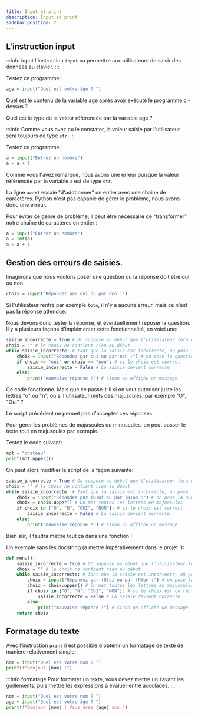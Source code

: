 ```yaml
---
title: Input et print
description: Input et print
sidebar_position: 2
---
```


## L'instruction input

:::info input
l'instruction `input` va permettre aux utilisateurs de saisir des données au clavier.
:::

Testez ce programme:

```python
age = input("Quel est votre âge ? ")
```

Quel est le contenu de la variable age après avoir exécuté le programme ci-dessus ?

Quel est le type de la valeur référencée par la variable age ?

:::info
Comme vous avez pu le constater, la valeur saisie par l'utilisateur sera toujours de type `str`.
:::

Testez ce programme:

```python
a = input("Entrez un nombre")
a = a + 1
```

Comme vous l'avez remarqué, nous avons une erreur puisque la valeur référencée par la variable `a` est de type `str`.

La ligne `a=a+1` essaie "d'addtionner" un entier avec une chaine de caractères. Python n'est pas capable de gérer le problème, nous avons donc une erreur.

Pour éviter ce genre de problème, il peut être nécessaire de "transformer" notre chaîne de caractères en entier :

```python
a = input("Entrez un nombre")
a = int(a)
a = a + 1
```

## Gestion des erreurs de saisies.

Imaginons que nous voulons poser une question où la réponse doit être oui ou non.

```python
choix = input("Répondez par oui ou par non :")
```

Si l'utilisateur rentre par exemple `toto`, il n'y a aucune erreur, mais ce n'est pas la réponse attendue.

Nous devons donc tester la réponse, et éventuellement reposer la question. Il y a plusieurs façons d'implémenter cette fonctionnalité, en voici une:

```python
saisie_incorrecte = True # On suppose au début que l'utilisateur fera une "mauvaise" saisie
choix = "" # le choix ne contient rien au début
while saisie_incorrecte: # Tant que la saisie est incorrecte, on pose la question
    choix = input("Répondez par oui ou par non :") # on pose la question
    if choix == "oui" or choix == "non": # si le choix est correct
        saisie_incorrecte = False # La saisie devient correcte
    else:
        print("mauvaise réponse !") # sinon on affiche un message
```

Ce code fonctionne. Mais que ce passe-t-il si on veut autoriser juste les lettres "o" ou "n", ou si l'utilisateur mets des majuscules, par exemple "O", "Oui" ?

Le script précédent ne permet pas d'accepter ces réponses.

Pour gérer les problèmes de majuscules ou minuscules, on peut passer le texte tout en majuscules par exemple.

Testez le code suivant:

```python
mot = "chateau"
print(mot.upper())
```

On peut alors modifier le script de la façon suivante:

```python
saisie_incorrecte = True # On suppose au début que l'utilisateur fera une "mauvaise" saisie
choix = "" # le choix ne contient rien au début
while saisie_incorrecte: # Tant que la saisie est incorrecte, on pose la question
    choix = input("Répondez par (O)ui ou par (N)on :") # on pose la question
    choix = choix.upper() # On met toutes les lettres en majuscules
    if choix in ["O", "N", "OUI", "NON"]: # si le choix est correct
        saisie_incorrecte = False # La saisie devient correcte
    else:
        print("mauvaise réponse !") # sinon on affiche un message
```

Bien sûr, il faudra mettre tout ça dans une fonction !

Un exemple sans les docstring (à mettre impérativement dans le projet !):

```python
def menu():
    saisie_incorrecte = True # On suppose au début que l'utilisateur fera une "mauvaise" saisie
    choix = "" # le choix ne contient rien au début
    while saisie_incorrecte: # Tant que la saisie est incorrecte, on pose la question
        choix = input("Répondez par (O)ui ou par (N)on :") # on pose la question
        choix = choix.upper() # On met toutes les lettres en majuscules
        if choix in ["O", "N", "OUI", "NON"]: # si le choix est correct
            saisie_incorrecte = False # La saisie devient correcte
        else:
            print("mauvaise réponse !") # sinon on affiche un message
    return choix
```

## Formatage du texte

Avec l'instruction `print` il est possible d'obtenir un formatage de texte de manière relativement simple:

```python
nom = input("Quel est votre nom ? ")
print(f"Bonjour {nom} !")
```

:::info formatage
Pour formater un texte, vous devez mettre un `f`avant les guillements, puis mettre les expressions à évaluer entre accolades.
:::

```python
nom = input("Quel est votre nom ? ")
age = input("Quel est votre âge ? ")
print(f"Bonjour {nom} ! Vous avez {age} ans.")
```
